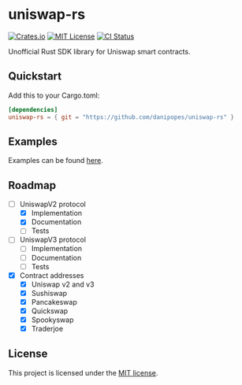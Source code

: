 # uniswap-rs

[![Crates.io][crates-badge]][crates-url]
[![MIT License][mit-badge]][mit-url]
[![CI Status][actions-badge]][actions-url]

[crates-badge]: https://img.shields.io/crates/v/uniswap-rs.svg
[crates-url]: https://crates.io/crates/uniswap-rs
[mit-badge]: https://img.shields.io/badge/license-MIT-blue.svg
[mit-url]: https://github.com/danipopes/uniswap-rs/blob/master/LICENSE
[actions-badge]: https://github.com/danipopes/uniswap-rs/workflows/CI/badge.svg
[actions-url]: https://github.com/danipopes/uniswap-rs/actions?query=workflow%3ACI+branch%3Amaster

Unofficial Rust SDK library for Uniswap smart contracts.

## Quickstart

Add this to your Cargo.toml:

```toml
[dependencies]
uniswap-rs = { git = "https://github.com/danipopes/uniswap-rs" }
```

## Examples

Examples can be found [here][examples].

[examples]: https://github.com/danipopes/uniswap-rs/tree/master/examples

## Roadmap

-   [ ] UniswapV2 protocol
    -   [x] Implementation
    -   [x] Documentation
    -   [ ] Tests
-   [ ] UniswapV3 protocol
    -   [ ] Implementation
    -   [ ] Documentation
    -   [ ] Tests
-   [x] Contract addresses
    -   [x] Uniswap v2 and v3
    -   [x] Sushiswap
    -   [x] Pancakeswap
    -   [x] Quickswap
    -   [x] Spookyswap
    -   [x] Traderjoe

## License

This project is licensed under the [MIT license](https://github.com/danipopes/uniswap-rs/blob/master/LICENSE).
